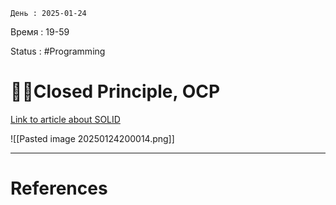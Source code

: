 	День : 2025-01-24 
Время : 19-59

Status : #Programming  


# 👨‍💻Closed Principle, OCP

[Link to article about SOLID](https://techdynasty.medium.com/mastering-dependency-inversion-principle-in-flutter-e1748fe9e006)

![[Pasted image 20250124200014.png]]

---
# References

